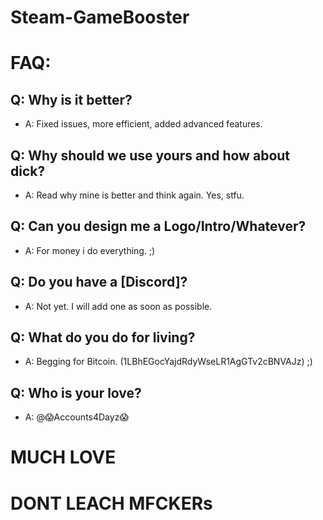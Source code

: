 # Steam-GameBooster


# FAQ:
## Q: Why is it better?
- A: Fixed issues, more efficient, added advanced features.


## Q: Why should we use yours and how about dick?
- A: Read why mine is better and think again. Yes, stfu.


## Q: Can you design me a Logo/Intro/Whatever?
- A: For money i do everything. ;)


## Q: Do you have a [Discord]?
- A: Not yet. I will add one as soon as possible.


## Q: What do you do for living?
- A: Begging for Bitcoin. (1LBhEGocYajdRdyWseLR1AgGTv2cBNVAJz) ;)


## Q: Who is your love?
- A: @😱Accounts4Dayz😱



# MUCH LOVE
# DONT LEACH MFCKERs

